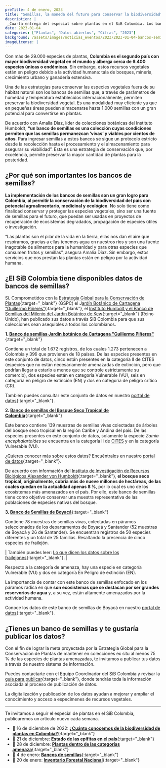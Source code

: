 ```yaml
---
preTitle: 4 de enero, 2023
title: "Semillas, la moneda del futuro para conservar la biodiversidad"
description: |
 _Cuarta entrega del especial sobre plantas en el SiB Colombia. Los bancos de semillas son una estrategia de conservación de la biodiversidad que permite preservar especies con potencial agroalimentario y ecológico. Conoce los datos disponibles._
date: 2023-01-04
categories: ["Plantas", "Datos abiertos", "Cifras", "2023"]
background: /assets/images/noticias_eventos/2023/2023-01-04-bancos-semillas-plantas-colombia.jpg
imageLicense: |
---
```


Con más de 29.000 especies de plantas, **Colombia es el segundo país con mayor biodiversidad vegetal en el mundo y alberga cerca de 6.400 especies únicas o endémicas**. Sin embargo, estos recursos vegetales están en peligro debido a la actividad humana: tala de bosques, minería, crecimiento urbano y ganadería extensiva. 

Una de las estrategias para conservar las especies vegetales fuera de su hábitat natural son los bancos de semillas que, a través de parámetros de húmedad y temperatura establecidos internacionalmente, permiten preservar la biodiversidad vegetal. Es una modalidad muy eficiente ya que en pequeñas áreas pueden almacenarse hasta 1.000 semillas con un gran potencial para convertirse en plantas. 

De acuerdo con Amalia Díaz, líder de colecciones botánicas del Instituto Humboldt, **“un banco de semillas es una colección cuyas condiciones permiten que las semillas permanezcan ‘vivas’ y viables por cientos de años**. Para ingresar semillas a estos bancos se sigue un protocolo estricto desde la recolección hasta el procesamiento y el almacenamiento para asegurar su viabilidad”. Esta es una estrategia de conservación que, por excelencia, permite preservar la mayor cantidad de plantas para la posteridad. 

## ¿Por qué son importantes los bancos de semillas? 

**La implementación de los bancos de semillas son un gran logro para Colombia, al permitir la conservación de la biodiversidad del país con potencial agroalimentario, medicinal y ecológico**. No solo tiene como finalidad conservar y proteger las especies vegetales, sino ser una fuente de semillas para el futuro, que puedan ser usadas en proyectos de recuperación de ecosistemas degradados, propagación de especies útiles o investigación.

“Las plantas son el pilar de la vida en la tierra, ellas nos dan el aire que respiramos, gracias a ellas tenemos agua en nuestros ríos y son una fuente inagotable de alimentos para la humanidad y para otras especies que consumen frutos y semillas”, asegura Amalia Díaz. Sin embargo, estos servicios que nos prestan las plantas están en peligro por la actividad humana. 

## ¿El SiB Colombia tiene disponibles datos de bancos de semillas?

Sí. Comprometidos con la [Estrategia Global para la Conservación de Plantas](https://www.bgci.org/wp/wp-content/uploads/2019/04/Guide_to_GSPC_spanish.pdf){:target="_blank"} (GSPC) el J[ardín Botánico de Cartagena “Guillermo Piñeres”](http://www.jbgp.org.co/){:target="_blank"}, el [Instituto Humbolt y el Banco de Semillas del Milenio del Jardín Botánico de Kew](http://www.humboldt.org.co/es/boletines-y-comunicados/item/1221-humboldt-real-jardin-botanico-londres-banco-semillas){:target="_blank"} (Reino Unido), han publicado sus datos a través SiB Colombia para que sus colecciones sean asequibles a todos los colombianos.

**1. [Banco de semillas Jardín botánico de Cartagena "Guillermo Piñeres"](https://doi.org/10.15472/8uehrf)**{:target="_blank"}

Contiene un total de 1.672 registros, de los cuales 1.273 pertenecen a Colombia y 399 que provienen de 18 países. De las especies presentes en este conjunto de datos, cinco están presentes en la categoría II de CITES (especies que no están necesariamente amenazadas de extinción, pero que podrían llegar a estarlo a menos que se controle estrictamente su comercio), dos especies están en categoría Vulnerable (VU), seis en categoría en peligro de extinción (EN) y dos en categoría de peligro crítico (CR). 

También puedes consultar este conjunto de datos en nuestro [portal de datos](https://biodiversidad.co/data/?datasetKey=ce0fda27-7bb2-4e66-bf37-d0e2ecfb593d){:target="_blank"}.

**2. [Banco de semillas del Bosque Seco Tropical de Colombia](https://ipt.biodiversidad.co/iavh/resource?r=semillas_bosqueseco_2020)**{:target="_blank"}

Este banco contiene 139 muestras de semillas vivas colectadas de árboles del bosque seco tropical en la región Caribe y Andina del país. De las especies presentes en este conjunto de datos, solamente la especie _Zamia encephalartoides_ se encuentra en la categoría II de [CITES](https://cites.org/esp) y en la categoría Vulnerable (VU). 

¿Quieres conocer más sobre estos datos? Encuéntralos en nuestro [portal de datos](https://biodiversidad.co/data/?datasetKey=00e733c8-8050-4f19-9705-66cffafdca50){:target="_blank"}.

De acuerdo con información del [Instituto de Investigación de Recursos Biológicos Alexander von Humboldt](http://www.humboldt.org.co/en/research/projects/developing-projects/item/158-bosques-secos-tropicales-en-colombia){:target="_blank"}, **el bosque seco tropical, originalmente, cubría más de nueve millones de hectáreas, de las cuales quedan en la actualidad apenas 8 %**, por lo cual es uno de los ecosistemas más amenazados en el país. Por ello, este banco de semillas tiene como objetivo conservar una muestra representativa de las poblaciones de especies nativas del bosque. 

**3. [Banco de Semillas de Boyacá](https://doi.org/10.15472/sp3hq0)**{:target="_blank"}

Contiene 78 muestras de semillas vivas, colectadas en páramos seleccionados de los departamentos de Boyacá y Santander (52 muestras de Boyacá y 26 de Santander). Se encuentran registros de 50 especies diferentes y un total de 25 familias. Resaltando la presencia de cinco especies de frailejón.

| También puedes leer: [Lo que dicen los datos sobre los frailejones](https://biodiversidad.co/post/2022/datos-frailejon-biodiversidad-colombia/){:target="_blank"}. |

Respecto a la categoría de amenaza, hay una especie en categoría Vulnerable (VU) y dos en categoría En Peligro de extinción (EN).

La importancia de contar con este banco de semillas enfocado en los páramos radica en que **son ecosistemas que se destacan por ser grandes reservorios de agua** y, a su vez, están altamente amenazados por la actividad humana. 

Conoce los datos de este banco de semillas de Boyacá en nuestro [portal de datos](https://biodiversidad.co/data/?datasetKey=0428bf13-3fd0-43cb-b2bd-baec72974ab5){:target="_blank"}.

## ¿Tienes un banco de semillas y te gustaría publicar los datos?

Con el fin de lograr la meta proyectada por la Estrategia Global para la Conservación de Plantas de mantener en colecciones ex situ al menos 75 % de las especies de plantas amenazadas,  te invitamos a publicar tus datos a través de nuestro sistema de información. 

Puedes contactarte con el Equipo Coordinador del SiB Colombia y revisar la [guía para publicar](https://biodiversidad.co/compartir/guia-para-publicar/){:target="_blank"}, donde tendrás toda la información asociada al proceso de publicación de datos.

La digitalización y publicación de los datos ayudan a mejorar y ampliar el conocimiento y acceso a especímenes de recursos vegetales.


---

Te invitamos a seguir el especial de plantas en el SiB Colombia, publicaremos un artículo nuevo cada semana.

* 📅 16 de diciembre de 2022: **[¿Cuánto conocemos de la biodiversidad de plantas en Colombia?](https://biodiversidad.co/post/2022/conocimiento-plantas-colombia/)**{:target="_blank"}
* 📅 21 de diciembre: **[Estado de las epífitas en el país](https://biodiversidad.co/post/2022/epifitas-plantas-colombia/)**{:target="_blank"}
* 📅 28 de diciembre: **[Plantas dentro de las categorías amenaza](https://biodiversidad.co/post/2022/extincion-plantas-colombia/)**{:target="_blank"}
* 📅 4 de enero: **[Bancos de semillas](https://biodiversidad.co/post/2023/bancos-semillas-plantas-colombia)**{:target="_blank"}
* 📅 20 de enero: **[Inventario Forestal Nacional](https://biodiversidad.co/post/2023/IFN-plantas-colombia)**{:target="_blank"}
